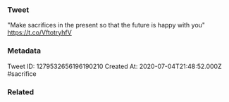 ### Tweet
"Make sacrifices in the present so that the future is happy with you" https://t.co/VftotryhfV

### Metadata
Tweet ID: 1279532656196190210
Created At: 2020-07-04T21:48:52.000Z
#sacrifice

### Related

